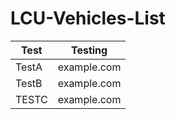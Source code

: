 # LCU-Vehicles-List
| Test|Testing|
|--------------|----------------------------|
| TestA     | example.com       |
| TestB   | example.com     |
| TESTC  | example.com    |
